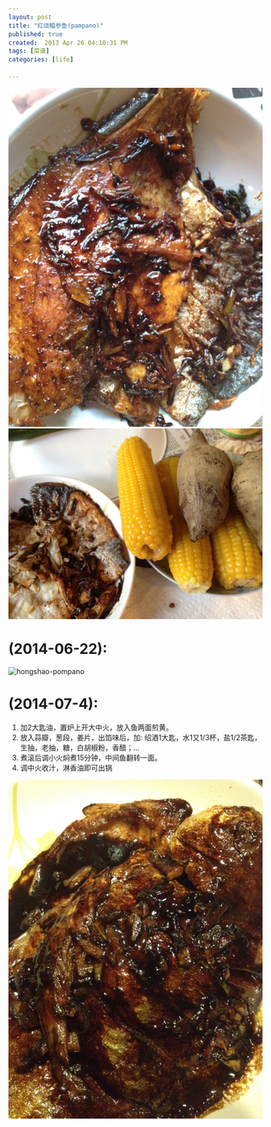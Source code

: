 ```yaml
---
layout: post
title: "红烧鲳参鱼(pampano)"
published: true
created:  2013 Apr 26 04:10:31 PM
tags: [菜谱]
categories: [life]

---
```


![hongshao-changshenyu](/images/caipu-recipe/hongshao-changshenyu-1024x768.JPG "hongshao-changshenyu")
![hongshao-pompano](/images/caipu-recipe/hongshao-pompano-1024x768.JPG "hongshao-pompano")

# (2014-06-22):

![hongshao-pompano](/images/caipu-recipe/hongshao-changshenyu-pompano-in-soy-sauce-2.jpg "hongshao-changshenyu-pompano-in-soy-sauce-2.jpg")


# (2014-07-4): 

1. 加2大匙油，置炉上开大中火，放入鱼两面煎黄。 
2. 放入蒜瓣，葱段，姜片，出馅味后，加: 绍酒1大匙，水1又1/3杯，盐1/2茶匙，生抽，老抽，糖，白胡椒粉，香醋；...
3. 煮滚后调小火焖煮15分钟，中间鱼翻转一面。 
4. 调中火收汁，淋香油即可出锅

![hongshao-pompano](/images/caipu-recipe/hongshao-changshenyu-pompano-in-soy-sauce-3.jpg "hongshao-changshenyu-pompano-in-soy-sauce-3.jpg")

